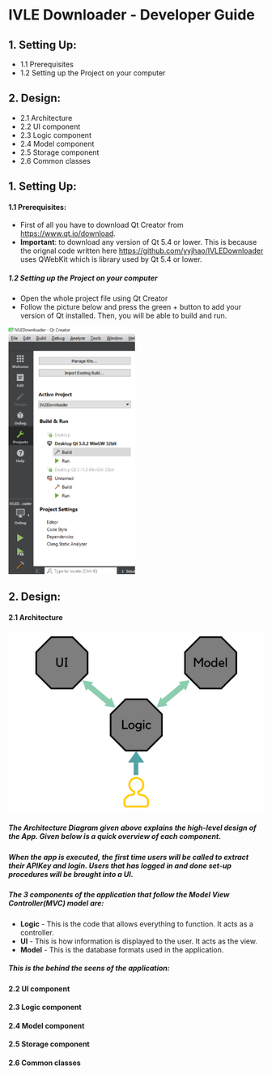 # IVLE Downloader - Developer Guide
## 1. Setting Up:
* 1.1 Prerequisites
* 1.2 Setting up the Project on your computer
## 2. Design:
 * 2.1 Architecture
 * 2.2 UI component
 * 2.3 Logic component
 * 2.4 Model component
 * 2.5 Storage component
 * 2.6 Common classes
 

## 1. Setting Up:
#### 1.1 Prerequisites:
  * First of all you have to download Qt Creator from https://www.qt.io/download. 
  * **Important**: to download any version of Qt 5.4 or lower. This is because the orignal code written here https://github.com/yyjhao/IVLEDownloader uses QWebKit which is library used by Qt 5.4 or lower.
##### 1.2 Setting up the Project on your computer
 * Open the whole project file using Qt Creator
 * Follow the picture below and press the green + button to add your version of Qt installed. Then, you will be able to build and run.
<img src="https://github.com/Geraldcdx/IVLEDownloader/blob/master/docs/pics/projectc.png" width="250">

## 2. Design:
 #### 2.1 Architecture
 <p align="center"><img src="https://github.com/Geraldcdx/IVLEDownloader/blob/master/docs/pics/Archi.png"></p>
 
 ##### The **Architecture Diagram** given above explains the high-level design of the App. Given below is a quick overview of each component.
 ##### When the app is executed, the first time users will be called to extract their APIKey and login. Users that has logged in and done set-up procedures will be brought into a UI.
 ##### The 3 components of the application that follow the Model View Controller(MVC) model are:
  * **Logic** - This is the code that allows everything to function. It acts as a controller.
  * **UI** - This is how information is displayed to the user. It acts as the view.
  * **Model** - This is the database formats used in the application.
 ##### This is the behind the seens of the application:
  
 #### 2.2 UI component
 #### 2.3 Logic component
 #### 2.4 Model component
 #### 2.5 Storage component
 #### 2.6 Common classes

